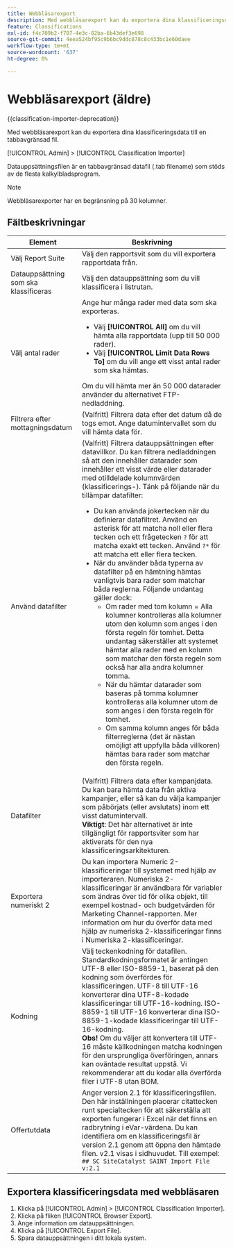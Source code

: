 ```yaml
---
title: Webbläsarexport
description: Med webbläsarexport kan du exportera dina klassificeringsdata till en tabbavgränsad fil.
feature: Classifications
exl-id: f4c709b2-f707-4e3c-82ba-6b43def3e698
source-git-commit: 4eea524bf95c9b6bc9ddc878c8c433bc1e60daee
workflow-type: tm+mt
source-wordcount: '637'
ht-degree: 0%

---
```


# Webbläsarexport (äldre)

{{classification-importer-deprecation}}

Med webbläsarexport kan du exportera dina klassificeringsdata till en tabbavgränsad fil.

[!UICONTROL Admin] > [!UICONTROL Classification Importer]

Datauppsättningsfilen är en tabbavgränsad datafil (.tab filename) som stöds av de flesta kalkylbladsprogram.

>[!NOTE]
>Webbläsarexporter har en begränsning på 30 kolumner.

## Fältbeskrivningar

| Element | Beskrivning |
| --- | --- |
| Välj Report Suite | Välj den rapportsvit som du vill exportera rapportdata från. |
| Datauppsättning som ska klassificeras | Välj den datauppsättning som du vill klassificera i listrutan. |
| Välj antal rader | Ange hur många rader med data som ska exporteras.<ul><li>Välj **[!UICONTROL All]** om du vill hämta alla rapportdata (upp till 50 000 rader).</li><li>Välj **[!UICONTROL Limit Data Rows To]** om du vill ange ett visst antal rader som ska hämtas.</li></ul>Om du vill hämta mer än 50 000 datarader använder du alternativet FTP-nedladdning. |
| Filtrera efter mottagningsdatum | (Valfritt) Filtrera data efter det datum då de togs emot. Ange datumintervallet som du vill hämta data för. |
| Använd datafilter | (Valfritt) Filtrera datauppsättningen efter datavillkor. Du kan filtrera nedladdningen så att den innehåller datarader som innehåller ett visst värde eller datarader med otilldelade kolumnvärden (klassificerings-). Tänk på följande när du tillämpar datafilter:<ul><li>Du kan använda jokertecken när du definierar datafiltret. Använd en asterisk för att matcha noll eller flera tecken och ett frågetecken `?` för att matcha exakt ett tecken. Använd `?*` för att matcha ett eller flera tecken.</li><li>När du använder båda typerna av datafilter på en hämtning hämtas vanligtvis bara rader som matchar båda reglerna. Följande undantag gäller dock:<ul><li>Om rader med tom kolumn = Alla kolumner kontrolleras alla kolumner utom den kolumn som anges i den första regeln för tomhet. Detta undantag säkerställer att systemet hämtar alla rader med en kolumn som matchar den första regeln som också har alla andra kolumner tomma.</li><li>När du hämtar datarader som baseras på tomma kolumner kontrolleras alla kolumner utom de som anges i den första regeln för tomhet.</li><li>Om samma kolumn anges för båda filterreglerna (det är nästan omöjligt att uppfylla båda villkoren) hämtas bara rader som matchar den första regeln.</li></ul></ul> |
| Datafilter | (Valfritt) Filtrera data efter kampanjdata. Du kan bara hämta data från aktiva kampanjer, eller så kan du välja kampanjer som påbörjats (eller avslutats) inom ett visst datumintervall.<br>**Viktigt**: Det här alternativet är inte tillgängligt för rapportsviter som har aktiverats för den nya klassificeringsarkitekturen. |
| Exportera numeriskt 2 | Du kan importera Numeric 2-klassificeringar till systemet med hjälp av importeraren. Numeriska 2-klassificeringar är användbara för variabler som ändras över tid för olika objekt, till exempel kostnad- och budgetvärden för Marketing Channel-rapporten. Mer information om hur du överför data med hjälp av numeriska 2-klassificeringar finns i Numeriska 2-klassificeringar. |
| Kodning | Välj teckenkodning för datafilen. Standardkodningsformatet är antingen UTF-8 eller ISO-8859-1, baserat på den kodning som överfördes för klassificeringen. UTF-8 till UTF-16 konverterar dina UTF-8-kodade klassificeringar till UTF-16-kodning. ISO-8859-1 till UTF-16 konverterar dina ISO-8859-1-kodade klassificeringar till UTF-16-kodning.<br>**Obs!** Om du väljer att konvertera till UTF-16 måste källkodningen matcha kodningen för den ursprungliga överföringen, annars kan oväntade resultat uppstå. Vi rekommenderar att du kodar alla överförda filer i UTF-8 utan BOM. |
| Offertutdata | Anger version 2.1 för klassificeringsfilen. Den här inställningen placerar citattecken runt specialtecken för att säkerställa att exporten fungerar i Excel när det finns en radbrytning i eVar-värdena. Du kan identifiera om en klassificeringsfil är version 2.1 genom att öppna den hämtade filen. v2.1 visas i sidhuvudet. Till exempel: `## SC SiteCatalyst SAINT Import File v:2.1` |

## Exportera klassificeringsdata med webbläsaren

1. Klicka på [!UICONTROL Admin] > [!UICONTROL Classification Importer].
1. Klicka på fliken [!UICONTROL Browser Export].
1. Ange information om datauppsättningen.
1. Klicka på [!UICONTROL Export File].
1. Spara datauppsättningen i ditt lokala system.

